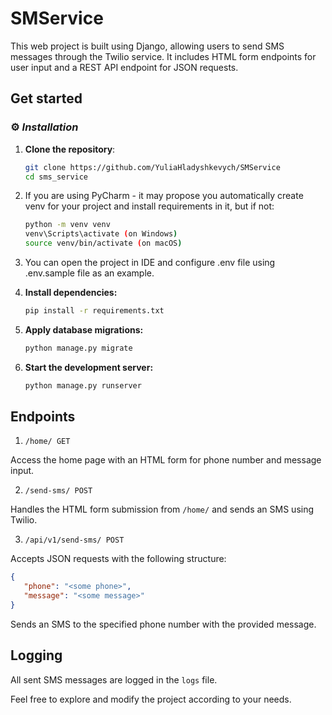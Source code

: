 # SMService

This web project is built using Django, allowing users to send SMS messages through the Twilio service. It includes HTML form endpoints for user input and a REST API endpoint for JSON requests.

## Get started

### ⚙️ _Installation_

1. **Clone the repository**:

   ```bash
   git clone https://github.com/YuliaHladyshkevych/SMService
   cd sms_service
   
2. If you are using PyCharm - it may propose you automatically create venv for your project and install requirements in it, but if not:
   ```bash
   python -m venv venv
   venv\Scripts\activate (on Windows)
   source venv/bin/activate (on macOS)
3. You can open the project in IDE and configure .env file using .env.sample file 
as an example.

   
4. **Install dependencies:**
   ```bash
   pip install -r requirements.txt
5. **Apply database migrations:**
   ```bash
   python manage.py migrate
6. **Start the development server:**
   ```bash
   python manage.py runserver

## Endpoints
 1. `/home/ GET`

Access the home page with an HTML form for phone number and message input.

 2. `/send-sms/ POST`

Handles the HTML form submission from `/home/` and sends an SMS using Twilio.

 3. `/api/v1/send-sms/ POST`

Accepts JSON requests with the following structure:

```json
{
   "phone": "<some phone>",
   "message": "<some message>"
}
```

Sends an SMS to the specified phone number with the provided message.

## Logging

All sent SMS messages are logged in the `logs` file.


Feel free to explore and modify the project according to your needs.
